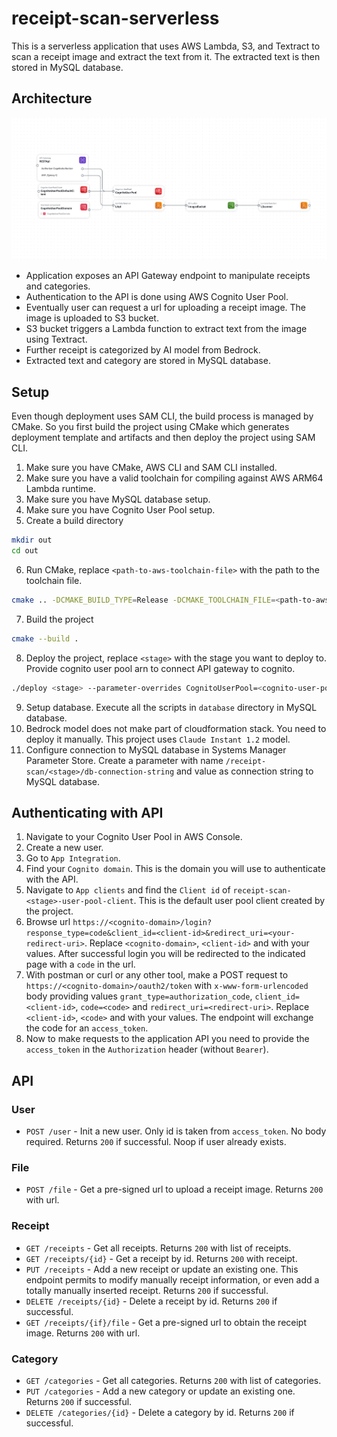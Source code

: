 # receipt-scan-serverless
This is a serverless application that uses AWS Lambda, S3, and Textract to scan a receipt image and extract the text from it. The extracted text is then stored in MySQL database.

## Architecture
![Architecture](./architecture.png)

- Application exposes an API Gateway endpoint to manipulate receipts and categories.
- Authentication to the API is done using AWS Cognito User Pool.
- Eventually user can request a url for uploading a receipt image. The image is uploaded to S3 bucket.
- S3 bucket triggers a Lambda function to extract text from the image using Textract.
- Further receipt is categorized by AI model from Bedrock.
- Extracted text and category are stored in MySQL database.

## Setup
Even though deployment uses SAM CLI, the build process is managed by CMake. So you first build the project using CMake which generates deployment template and artifacts and then deploy the project using SAM CLI.
1. Make sure you have CMake, AWS CLI and SAM CLI installed.
2. Make sure you have a valid toolchain for compiling against AWS ARM64 Lambda runtime.
3. Make sure you have MySQL database setup.
4. Make sure you have Cognito User Pool setup.
5. Create a build directory
```bash
mkdir out
cd out
```
6. Run CMake, replace `<path-to-aws-toolchain-file>` with the path to the toolchain file.
```bash
cmake .. -DCMAKE_BUILD_TYPE=Release -DCMAKE_TOOLCHAIN_FILE=<path-to-aws-toolchain-file>
```
7. Build the project
```bash
cmake --build .
```
8. Deploy the project, replace `<stage>` with the stage you want to deploy to. Provide cognito user pool arn to connect API gateway to cognito.
```bash
./deploy <stage> --parameter-overrides CognitoUserPool=<cognito-user-pool-arn>
```
9. Setup database. Execute all the scripts in `database` directory in MySQL database.
10. Bedrock model does not make part of cloudformation stack. You need to deploy it manually. This project uses `Claude Instant 1.2` model.
11. Configure connection to MySQL database in Systems Manager Parameter Store. Create a parameter with name `/receipt-scan/<stage>/db-connection-string` and value as connection string to MySQL database.

## Authenticating with API
1. Navigate to your Cognito User Pool in AWS Console.
2. Create a new user.
3. Go to `App Integration`.
4. Find your `Cognito domain`. This is the domain you will use to authenticate with the API.
5. Navigate to `App clients` and find the `Client id` of `receipt-scan-<stage>-user-pool-client`. This is the default user pool client created by the project.
6. Browse url `https://<cognito-domain>/login?response_type=code&client_id=<client-id>&redirect_uri=<your-redirect-uri>`. Replace `<cognito-domain>`, `<client-id>` and <redirect-uri> with your values. After successful login you will be redirected to the indicated page with a `code` in the url.
7. With postman or curl or any other tool, make a POST request to `https://<cognito-domain>/oauth2/token` with `x-www-form-urlencoded` body providing values `grant_type=authorization_code`, `client_id=<client-id>`, `code=<code>` and `redirect_uri=<redirect-uri>`. Replace `<client-id>`, `<code>` and <redirect-uri> with your values. The endpoint will exchange the code for an `access_token`.
8. Now to make requests to the application API you need to provide the `access_token` in the `Authorization` header (without `Bearer`).

## API
### User
- `POST /user` - Init a new user. Only id is taken from `access_token`. No body required. Returns `200` if successful. Noop if user already exists.

### File
- `POST /file` - Get a pre-signed url to upload a receipt image. Returns `200` with url.

### Receipt
- `GET /receipts` - Get all receipts. Returns `200` with list of receipts.
- `GET /receipts/{id}` - Get a receipt by id. Returns `200` with receipt.
- `PUT /receipts` - Add a new receipt or update an existing one. This endpoint permits to modify manually receipt information, or even add a totally manually inserted receipt. Returns `200` if successful.
- `DELETE /receipts/{id}` - Delete a receipt by id. Returns `200` if successful.
- `GET /receipts/{if}/file` - Get a pre-signed url to obtain the receipt image. Returns `200` with url.

### Category
- `GET /categories` - Get all categories. Returns `200` with list of categories.
- `PUT /categories` - Add a new category or update an existing one. Returns `200` if successful.
- `DELETE /categories/{id}` - Delete a category by id. Returns `200` if successful.
